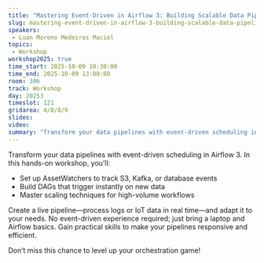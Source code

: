 ```yaml
---
title: "Mastering Event-Driven in Airflow 3: Building Scalable Data Pipelines"
slug: mastering-event-driven-in-airflow-3-building-scalable-data-pipelines
speakers:
 - Luan Moreno Medeiros Maciel
topics:
 - Workshop
workshop2025: true
time_start: 2025-10-09 10:30:00
time_end: 2025-10-09 13:00:00
room: 306
track: Workshop
day: 20253
timeslot: 121
gridarea: 4/8/8/9
slides:
video:
summary: "Transform your data pipelines with event-driven scheduling in Airflow 3."
---
```


Transform your data pipelines with event-driven scheduling in Airflow 3. In this hands-on workshop, you’ll:

* Set up AssetWatchers to track S3, Kafka, or database events
* Build DAGs that trigger instantly on new data
* Master scaling techniques for high-volume workflows

Create a live pipeline—process logs or IoT data in real time—and adapt it to your needs. No event-driven experience required; just bring a laptop and Airflow basics. Gain practical skills to make your pipelines responsive and efficient. 

Don’t miss this chance to level up your orchestration game!